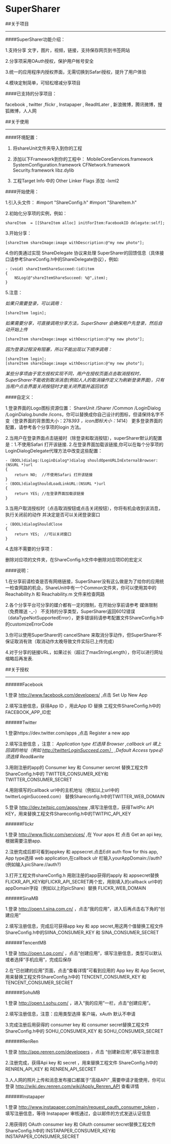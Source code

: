 SuperSharer
===========

##关于项目
*********************************************************************************************************************

####SuperSharer功能介绍：

1.支持分享 文字，图片，视频，链接，支持保存网页到书签网站

2.分享项采用OAuth授权，保护用户帐号安全

3.统一的应用程序内授权界面，无需切换到Safari授权，提升了用户体验

4.模块定制简单，可轻松增减分享项目

####已支持的分享项目：

facebook , twitter ,flickr , Instapaper , ReadItLater , 新浪微博，腾讯微博，搜狐微博，人人网 


##关于使用
*********************************************************************************************************************

####环境配置：

1. 将shareUnit文件夹导入到你的工程

2. 添加以下Framework到你的工程中：
MobileCoreServices.framework
SystemConfiguration.framework
CFNetwork.framework
Security.framework
libz.dylib
							
3. 工程Target Info 中的 Other Linker Flags 添加 -lxml2
						
####开始使用：

1.引入头文件：
\#import "ShareConfig.h"
\#import "ShareItem.h"

2.初始化分享项的实例，例如：

	shareItem  = [[ShareItem alloc] initForItem:FacebookID delegate:self];

3.开始分享：

	[shareItem shareImage:image withDescription:@"my new photo"];

4.你的类通过实现 ShareDelegate 协议来处理 SuperSharer的回馈信息（具体接口请参考ShareConfig.h中的ShareDelegate协议），例如:

	- (void) shareItemShareSucceed:(id)item
	{
		NSLog(@"shareItemShareSucceed: %@",item);
	}

5.注意：

*如果只需要登录，可以调用：*

	[shareItem login];

*如果需要分享，可直接调用分享方法，SuperSharer 会确保用户先登录，然后自动开始上传*

	[shareItem shareImage:image withDescription:@"my new photo"];

*因为登录过程没有阻塞，所以不能出现以下顺序调用：*

	[shareItem login];
	[shareItem shareImage:image withDescription:@"my new photo"];

*某些分享项由于官方授权实现不同，用户在授权页面点击取消授权时，SuperSharer不能收到取消消息(例如人人的取消操作定义为刷新登录界面)，只有当用户点击界面关闭按钮时才能关闭界面并返回状态*


####自定义：

1.登录界面的Logo图标资源位置： ShareUnit /Sharer /Common /LoginDialog /LoginDialog.bundle /icons，你可以替换成你自己设计的图标，但请保持名字不变（登录界面的背景图大小：278*393 ，icon图标大小：14*14） 更多登录界面的配置，请参考各个分享项的login 方法。

2.当用户在登录界面点击链接时（除登录和取消按钮），superSharer默认的配置是：1.不使用Safari 打开该链接. 2.在登录界面加载该链接,你可以在每个分享项的LoginDialogDelegate代理方法中改变这些配置：

	- (BOOL)dialog:(LoginDialog*)dialog shouldOpenURLInExternalBrowser:(NSURL *)url
	{
		return NO;  //不使用Safari 打开该链接
	}
	- (BOOL)dialogShouldLoadLinkURL:(NSURL *)url
	{
		return YES; //在登录界面加载该链接
	}

3.当用户取消授权时（点击取消按钮或点击关闭按钮），你将有机会收到该消息，执行关闭前的动作 并决定是否可以关闭登录窗口

	- (BOOL)dialogShouldClose
	{
		return YES;  //可以关闭窗口
	}

4.去除不需要的分享项：

删除对应项的文件夹，在ShareConfig.h文件中删除对应项ID的宏定义

####说明：

1.在分享前请检查是否有网络链接，SuperSharer没有这么做是为了给你的应用统一检查网路的机会，ShareUnit中有一个Common文件夹，你可以使用其中的Reachability.h 和 Reachability.m 文件来检查网路


2.各个分享平台可分享的媒介都有一定的限制，在开始分享前请参考 媒体限制（免费赠送 -_-）
不支持的分享类型，SuperSharer返回6012错误（dataTypeNotSupportedError），更多错误码请参考配置文件ShareConfig.h中的customizeErrorCode

3.你可以使用SuperSharer的 cancelShare 来取消分享动作，但SuperSharer不保证取消有效（取消动作太晚导致文件实际已上传完成）

4.对于分享的链接URL，如果过长（超过了maxStringLength），你可以进行网址缩略后再发表.


##关于授权
********************************************************************************************************************

######Facebook 

1.登录 http://www.facebook.com/developers/  ,点击  Set Up New App

2.填写注册信息，获得App ID ，用此App ID 替换 工程文件ShareConfig.h中的FACEBOOK_APP_ID宏



######Twitter

1.登录https://dev.twitter.com/apps ,点击 Register a new app

2.填写注册信息 ，注意：
*Application type 栏选择 Browser ,callback url 填上回调的地址（例如 http://twitterLoginSucceed.com） ,Default Access type必须选择 Read&write*

3.用刚注册的app的 Consumer key 和 Consumer sercret 替换工程文件ShareConfig.h中的 TWITTER_CONSUMER_KEY和TWITTER_CONSUMER_SECRET

4.用刚填写的callback url中的主机地址（例如以上url中的twitterLoginSucceed.com）  替换Shareconfig.h中的TWITTER_WEB_DOMAIN

5.登录 http://dev.twitpic.com/apps/new ,填写注册信息，获得TwitPic API KEY，用来替换工程文件Shareconfig.h中的TWITPIC_API_KEY



######Flickr 

1.登录 http://www.flickr.com/services/ ,在 Your apps 栏 点击 Get an api key,根据需要注册app.

2.注册完成后即可看到appkey 和 appsecret.点击Edit auth flow for this app, App type选择 web application,在callback ulr 栏输入yourAppDomain://auth? (例如输入picShare://auth?) 

3.打开工程文件shareConfig.h
用刚注册的app获得的apply 和 appsecret替换FLICKR_API_KEY和FLICKR_API_SECRET两个宏，用刚填入的callback url中的appDomain字段（例如以上的picShare）替换 FLICKR_WEB_DOMAIN



######SinaMB

1.登录 http://open.t.sina.com.cn/ ，点击“我的应用”，进入后再点击右下角的“创建应用”

2.填写注册信息，完成后可获得app key  和 app secret,用这两个值替换工程文件ShareConfig.h中的SIINA_CONSUMER_KEY 和 SINA_CONSUMER_SECRET



######TencentMB

1.登录 http://open.t.qq.com/ ，点击“创建应用”，填写注册信息，类型可以默认或者选择“手机应用”，完成后保存

2.在“已创建的应用”页面，点击“查看详情”可看到应用的 App key 和 App Secret,用来替换工程文件ShareConfig.h中的 TENCENT_CONSUMER_KEY 和 TENCENT_CONSUMER_SECRET



######SohuMB

1.登录 http://open.t.sohu.com/ ，进入“我的应用”一栏，点击“创建应用”。

2.填写注册信息，注意：应用类型选择 客户端，xAuth 默认不申请

3.完成注册后用获得的 consumer key 和 consumer secret替换工程文件 ShareConfig.h中的 SOHU_CONSUMER_KEY 和 SOHU_CONSUMER_SECRET



######RenRen

1.登录 http://app.renren.com/developers ，点击 “创建新应用”,填写注册信息

2.注册完成，获得Api key 和 secret ，用来替换工程文件 ShareConfig.h中的 RENREN_API_KEY 和 RENREN_API_SECRET

3.人人网的照片上传和消息发布接口都属于“高级API” ,需要申请才能使用，你可以登录 http://wiki.dev.renren.com/wiki/Apply_Renren_API 查看详情


######Instapaper

1.登录 http://www.instapaper.com/main/request_oauth_consumer_token ，填写注册信息，等待 Instapaper 审核通过，会以邮件的方式发送认证信息

2.用获得的 OAuth consumer key 和 OAuth consumer secret替换工程文件 ShareConfig.h中的 INSTAPAPER_CONSUMER_KEY和 INSTAPAPER_CONSUMER_SECRET




